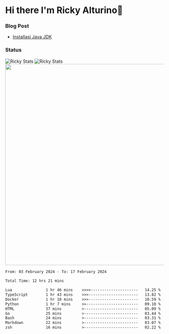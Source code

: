 # Hi there I'm Ricky Alturino👋

### Blog Post

<!-- BLOG-POST-LIST:START -->

- [Installasi Java JDK](https://onirutla.medium.com/installasi-java-jdk-ec701beeb5cb?source=rss-d9d81c918cc9------2)
<!-- BLOG-POST-LIST:END -->

### Status

<img align="center" alt="Ricky Stats" src="https://github-readme-stats.vercel.app/api?username=Alturino&theme=dark&show_icons=true&hide_border=false" />
<img align="center" alt="Ricky Stats" src="https://github-readme-stats.vercel.app/api/top-langs/?username=Alturino&theme=dark&show_icons=true&layout=compact"/>
<img align="center" width="640px" src="https://github-readme-stats.vercel.app/api/wakatime?username=Alturino&layout=compact&hide_border=true&theme=dark">

<!--START_SECTION:waka-->

```txt
From: 03 February 2024 - To: 17 February 2024

Total Time: 12 hrs 21 mins

Lua               1 hr 46 mins    >>>>---------------------   14.25 %
TypeScript        1 hr 43 mins    >>>----------------------   13.82 %
Docker            1 hr 18 mins    >>>----------------------   10.59 %
Python            1 hr 7 mins     >>-----------------------   09.10 %
HTML              37 mins         >------------------------   05.09 %
Go                25 mins         >------------------------   03.44 %
Bash              24 mins         >------------------------   03.31 %
Markdown          22 mins         >------------------------   03.07 %
zsh               16 mins         >------------------------   02.22 %
```

<!--END_SECTION:waka-->
